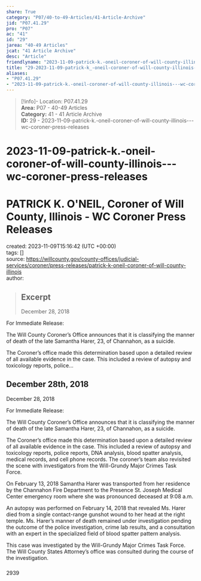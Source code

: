 ```yaml
---  
share: True  
category: "P07/40-to-49-Articles/41-Article-Archive"  
jid: "P07.41.29"  
pro: "P07"  
ac: "41"  
id: "29"  
jarea: "40-49 Articles"  
jcat: "41 Article Archive"  
desc: "Article"  
friendlyname: "2023-11-09-patrick-k.-oneil-coroner-of-will-county-illinois---wc-coroner-press-releases"  
title: "29-2023-11-09-patrick-k_-oneil-coroner-of-will-county-illinois---wc-coroner-press-releases"  
aliases:   
- "P07.41.29"  
- "2023-11-09-patrick-k.-oneil-coroner-of-will-county-illinois---wc-coroner-press-releases"  
---  
```

>[!info]- Location: P07.41.29  
>**Area:** P07 - 40-49 Articles  
>**Category:** 41 - 41 Article Archive  
>**ID:** 29 - 2023-11-09-patrick-k.-oneil-coroner-of-will-county-illinois---wc-coroner-press-releases  
  
# 2023-11-09-patrick-k.-oneil-coroner-of-will-county-illinois---wc-coroner-press-releases  
# PATRICK K. O'NEIL, Coroner of Will County, Illinois - WC Coroner Press Releases  
  
created: 2023-11-09T15:16:42 (UTC +00:00)  
tags: []  
source: https://willcounty.gov/county-offices/judicial-services/coroner/press-releases/patrick-k-oneil-coroner-of-will-county-illinois  
author:   
  
> ## Excerpt  
> December 28, 2018  
  
For Immediate Release:                     
  
The Will County Coroner’s Office announces that it is classifying the manner of death of the late Samantha Harer, 23, of Channahon, as a suicide.  
  
The Coroner’s office made this determination based upon a detailed review of all available evidence in the case. This included a review of autopsy and toxicology reports, police...  
  
  
## December 28th, 2018  
  
December 28, 2018  
  
For Immediate Release:                     
  
The Will County Coroner’s Office announces that it is classifying the manner of death of the late Samantha Harer, 23, of Channahon, as a suicide.  
  
The Coroner’s office made this determination based upon a detailed review of all available evidence in the case. This included a review of autopsy and toxicology reports, police reports, DNA analysis, blood spatter analysis, medical records, and cell phone records. The coroner’s team also revisited the scene with investigators from the Will-Grundy Major Crimes Task Force.   
  
On February 13, 2018 Samantha Harer was transported from her residence by the Channahon Fire Department to the Presence St. Joseph Medical Center emergency room where she was pronounced deceased at 9:08 a.m.  
  
An autopsy was performed on February 14, 2018 that revealed Ms. Harer died from a single contact-range gunshot wound to her head at the right temple. Ms. Harer’s manner of death remained under investigation pending the outcome of the police investigation, crime lab results, and a consultation with an expert in the specialized field of blood spatter pattern analysis.  
  
This case was investigated by the Will-Grundy Major Crimes Task Force.   The Will County States Attorney’s office was consulted during the course of the investigation.  
  
###  
  
2939  
